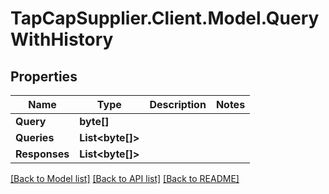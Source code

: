 # TapCapSupplier.Client.Model.QueryWithHistory
## Properties

Name | Type | Description | Notes
------------ | ------------- | ------------- | -------------
**Query** | **byte[]** |  | 
**Queries** | **List&lt;byte[]&gt;** |  | 
**Responses** | **List&lt;byte[]&gt;** |  | 

[[Back to Model list]](../README.md#documentation-for-models) [[Back to API list]](../README.md#documentation-for-api-endpoints) [[Back to README]](../README.md)

